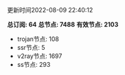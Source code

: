 更新时间2022-08-09 22:40:12

**总订阅: 64**
**总节点: 7488**
**有效节点: 2103**
- trojan节点: 108
- ssr节点: 5
- v2ray节点: 1697
- ss节点: 293
